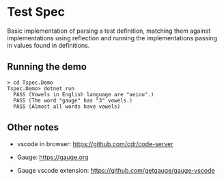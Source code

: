 # Test Spec

Basic implementation of parsing a test definition,
matching them against implementations using reflection
and running the implementations passing in values found in definitions.

## Running the demo

```
> cd Tspec.Demo
Tspec.Demo> dotnet run
  PASS (Vowels in English language are "aeiou".)
  PASS (The word "gauge" has "3" vowels.)
  PASS (Almost all words have vowels)
```

## Other notes

* vscode in browser: https://github.com/cdr/code-server

* Gauge: https://gauge.org

* Gauge vscode extension: https://github.com/getgauge/gauge-vscode
